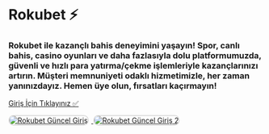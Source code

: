<h1>Rokubet ⚡️</h1>
<h3>Rokubet ile kazançlı bahis deneyimini yaşayın! Spor, canlı bahis, casino oyunları ve daha fazlasıyla dolu platformumuzda, güvenli ve hızlı para yatırma/çekme işlemleriyle kazançlarınızı artırın. Müşteri memnuniyeti odaklı hizmetimizle, her zaman yanınızdayız. Hemen üye olun, fırsatları kaçırmayın!</h3>

<p>
    <a href="https://denemebonusuu.site/">Giriş İçin Tıklayınız ✅</a>
</p>

<a href="https://denemebonusuu.site/" title="Rokubet Güncel Giriş">
    <img src="https://i.ibb.co/YjtLwQ8/cats.jpg" alt="Rokubet Güncel Giriş" style="max-width: 48%; border: 2px solid #ddd; border-radius: 10px; margin-right: 1%;">
</a>
<a href="https://denemebonusuu.site/" title="Rokubet Güncel Giriş">
    <img src="https://i.ibb.co/VHdrjnQ/df.jpg" alt="Rokubet Güncel Giriş 2" style="max-width: 48%; border: 2px solid #ddd; border-radius: 10px;">
</a>

